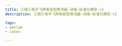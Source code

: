 ```yaml
---
title: 三相三电平飞跨电容型换流器-详细-标准化模型-v1
description: 三相三电平飞跨电容型换流器-详细-标准化模型-v1

tags:
- emtlab
- cases

---
```


<!-- import DocCardList from '@theme/DocCardList';

<DocCardList /> -->